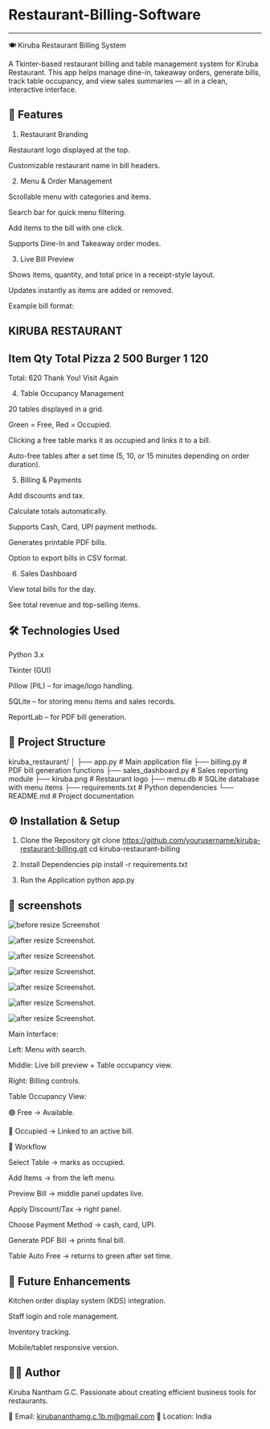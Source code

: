 # Restaurant-Billing-Software
-----------------------------

🍽️ Kiruba Restaurant Billing System

A Tkinter-based restaurant billing and table management system for Kiruba Restaurant.
This app helps manage dine-in, takeaway orders, generate bills, track table occupancy, and view sales summaries — all in a clean, interactive interface.

📌 Features
----------------
1. Restaurant Branding

Restaurant logo displayed at the top.

Customizable restaurant name in bill headers.

2. Menu & Order Management

Scrollable menu with categories and items.

Search bar for quick menu filtering.

Add items to the bill with one click.

Supports Dine-In and Takeaway order modes.

3. Live Bill Preview

Shows items, quantity, and total price in a receipt-style layout.

Updates instantly as items are added or removed.

Example bill format:

KIRUBA RESTAURANT
-----------------------
Item       Qty   Total
Pizza       2    500
Burger      1    120
-----------------------
Total:           620
Thank You! Visit Again

4. Table Occupancy Management

20 tables displayed in a grid.

Green = Free, Red = Occupied.

Clicking a free table marks it as occupied and links it to a bill.

Auto-free tables after a set time (5, 10, or 15 minutes depending on order duration).

5. Billing & Payments

Add discounts and tax.

Calculate totals automatically.

Supports Cash, Card, UPI payment methods.

Generates printable PDF bills.

Option to export bills in CSV format.

6. Sales Dashboard

View total bills for the day.

See total revenue and top-selling items.

🛠️ Technologies Used
----------------------

Python 3.x

Tkinter (GUI)

Pillow (PIL) – for image/logo handling.

SQLite – for storing menu items and sales records.

ReportLab – for PDF bill generation.

📂 Project Structure
----------------------
kiruba_restaurant/
│
├── app.py                # Main application file
├── billing.py             # PDF bill generation functions
├── sales_dashboard.py     # Sales reporting module
├── kiruba.png             # Restaurant logo
├── menu.db                # SQLite database with menu items
├── requirements.txt       # Python dependencies
└── README.md              # Project documentation

⚙️ Installation & Setup
--------------------------
1. Clone the Repository
git clone https://github.com/yourusername/kiruba-restaurant-billing.git
cd kiruba-restaurant-billing

2. Install Dependencies
pip install -r requirements.txt

3. Run the Application
python app.py

📸  screenshots 
-----------------


![before resize Screenshot](image/kiruba.png)



![after resize Screenshot](image/login.png).



![after resize Screenshot](image/main.png).



![after resize Screenshot](image/sales_report_day.png).



![after resize Screenshot](image/sales_report_month.png).



![after resize Screenshot](image/sales_report_week.png).



![after resize Screenshot](image/bill_perview.png).


Main Interface:

Left: Menu with search.

Middle: Live bill preview + Table occupancy view.

Right: Billing controls.

Table Occupancy View:

🟢 Free → Available.

🔴 Occupied → Linked to an active bill.

🔄 Workflow

Select Table → marks as occupied.

Add Items → from the left menu.

Preview Bill → middle panel updates live.

Apply Discount/Tax → right panel.

Choose Payment Method → cash, card, UPI.

Generate PDF Bill → prints final bill.

Table Auto Free → returns to green after set time.

📌 Future Enhancements
-------------------------

Kitchen order display system (KDS) integration.

Staff login and role management.

Inventory tracking.

Mobile/tablet responsive version.

👨‍💻 Author
----------

Kiruba Nantham G.C.
Passionate about creating efficient business tools for restaurants.

📧 Email: kirubananthamg.c.1b.m@gmail.com
📍 Location: India

